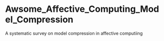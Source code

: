 # Awsome_Affective_Computing_Model_Compression
A systematic survey on model compression in affective computiing
